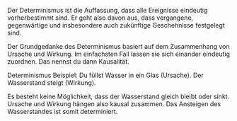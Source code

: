 Der Determinismus ist die Auffassung, dass alle Ereignisse eindeutig vorherbestimmt sind. Er geht also davon aus, dass vergangene, gegenwärtige und insbesondere auch zukünftige Geschehnisse festgelegt sind.

Der Grundgedanke des Determinismus basiert auf dem Zusammenhang von Ursache und Wirkung. Im einfachsten Fall lassen sie sich einander eindeutig zuordnen. Das nennst du dann Kausalität.

Determinismus Beispiel: Du füllst Wasser in ein Glas (Ursache). Der Wasserstand steigt (Wirkung).

Es besteht keine Möglichkeit, dass der Wasserstand gleich bleibt oder sinkt. Ursache und Wirkung hängen also kausal zusammen. Das Ansteigen des Wasserstandes ist somit determiniert.